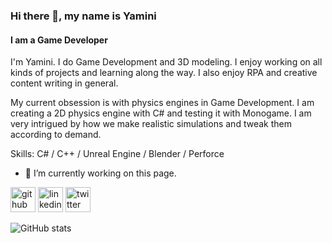 ### Hi there 👋, my name is Yamini
#### I am a Game Developer


I'm Yamini. I do Game Development and 3D modeling. I enjoy working on all kinds of projects and learning along the way. I also enjoy RPA and creative content writing in general. 

My current obsession is with physics engines in Game Development. I am creating a 2D physics engine with C# and testing it with Monogame. I am very intrigued by how we make realistic simulations and tweak them according to demand. 

Skills: C# / C++ / Unreal Engine / Blender / Perforce

- 🔭 I’m currently working on this page. 


[<img src='https://cdn.jsdelivr.net/npm/simple-icons@3.0.1/icons/github.svg' alt='github' height='40'>](https://github.com/hopeworld07)  [<img src='https://cdn.jsdelivr.net/npm/simple-icons@3.0.1/icons/linkedin.svg' alt='linkedin' height='40'>](https://www.linkedin.com/in/yamini-sharma-dt/)  [<img src='https://cdn.jsdelivr.net/npm/simple-icons@3.0.1/icons/twitter.svg' alt='twitter' height='40'>](https://twitter.com/minidoesdev)  

![GitHub stats](https://github-readme-stats.vercel.app/api?username=hopeworld07&show_icons=true)  


